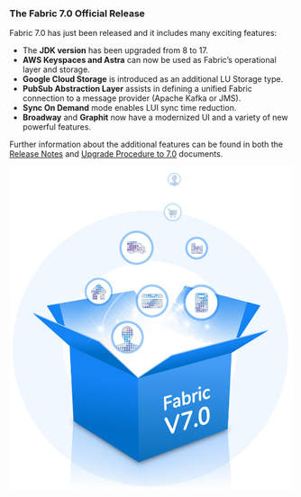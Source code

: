 ### The Fabric 7.0 Official Release

Fabric 7.0 has just been released and it includes many exciting features:

* The **JDK version** has been upgraded from 8 to 17.
* **AWS Keyspaces and Astra** can now be used as Fabric’s operational layer and storage. 
* **Google Cloud Storage** is introduced as an additional LU Storage type.
* **PubSub Abstraction Layer** assists in defining a unified Fabric connection to a message provider (Apache Kafka or JMS). 
* **Sync On Demand** mode enables LUI sync time reduction. 
* **Broadway** and **Graphit** now have a modernized UI and a variety of new powerful features. 

Further information about the additional features can be found in both the [Release Notes](https://support.k2view.com/Academy/Release_Notes_And_Upgrade/V7.0/Fabric_Release_Notes_V7.0.pdf.html) and [Upgrade Procedure to 7.0](https://support.k2view.com/Academy/Release_Notes_And_Upgrade/V7.0/Fabric_Upgrade_Procedure_To_V7.0.pdf.html) documents.

<img src="images/fabric_7.png" alt="image" style="zoom: 67%;" />
